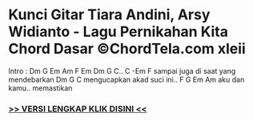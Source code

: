 
 # Kunci Gitar Tiara Andini, Arsy Widianto - Lagu Pernikahan Kita Chord Dasar ©ChordTela.com xleii


Intro : Dm G Em Am F Em Dm G C.. C -Em F sampai juga di saat yang mendebarkan Dm G C mengucapkan akad suci ini.. F G Em Am aku dan kamu.. memastikan

###  <a href="https://shortlighzx.web.app?sq=Kunci Gitar Tiara Andini, Arsy Widianto - Lagu Pernikahan Kita Chord Dasar ©ChordTela.com"> >> VERSI LENGKAP KLIK DISINI << </a>
